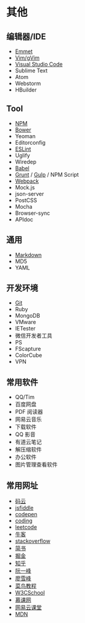 # 其他

## 编辑器/IDE

- [Emmet](/src/editor/emmet.md)
- [Vim/gVim](/src/editor/vim.md)
- [Visual Studio Code](/src/editor/vscode.md)
- Sublime Text
- Atom
- Webstorm
- HBuilder

## Tool

- [NPM](https://www.npmjs.com/)
- [Bower](/src/tools/bower.md)
- Yeoman
- Editorconfig
- [ESLint](/src/tools/eslint.md)
- Uglify
- Wiredep
- [Babel](/src/tools/babel.md)
- [Grunt](/src/tools/grunt.md) / [Gulp](/src/tools/gulp.md) / NPM Script
- [Webpack](/src/tools/webpack.md)
- Mock.js
- json-server
- PostCSS
- Mocha
- Browser-sync
- APIdoc

## 通用

- [Markdown](src/markdown.md)
- MD5
- YAML

## 开发环境

- [Git](src/git/index.md)
- Ruby
- MongoDB
- VMware
- IETester
- 微信开发者工具
- PS
- FScapture
- ColorCube
- VPN

## 常用软件

- QQ/Tim
- 百度网盘
- PDF 阅读器
- 网易云音乐
- 下载软件
- QQ 影音
- 有道云笔记
- 解压缩软件
- 办公软件
- 图片管理查看软件

## 常用网址

- [码云](https://gitee.com/)
- [jsfiddle](https://jsfiddle.net/user/dashboard/fiddles/)
- [codepen](https://codepen.io/)
- [coding](https://coding.net/)
- [leetcode](https://leetcode-cn.com/)
- [牛客](https://www.nowcoder.com/)
- [stackoverflow](https://stackoverflow.com/)
- [简书](https://www.jianshu.com/)
- [掘金](https://juejin.im/)
- [知乎](https://www.zhihu.com/)
- [阮一峰](http://www.ruanyifeng.com/blog/)
- [廖雪峰](https://liaoxuefeng.com/)
- [菜鸟教程](http://www.runoob.com/)
- [W3CSchool](http://www.w3school.com.cn/)
- [慕课网](https://www.imooc.com/)
- [网易云课堂](https://study.163.com/)
- [MDN](https://developer.mozilla.org/zh-CN/)
